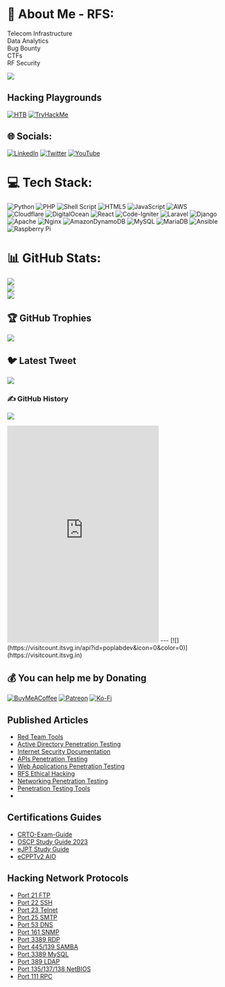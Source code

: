 # 💫 About Me - RFS:
Telecom Infrastructure<br>Data Analytics<br>Bug Bounty<br>CTFs<br>RF Security

[![](https://visitcount.itsvg.in/api?id=poplabdev&icon=0&color=0)](https://visitcount.itsvg.in)
## Hacking Playgrounds


[![HTB](https://www.hackthebox.eu/badge/image/227362)](https://app.hackthebox.com/profile/227362)
[![TryHackMe](https://tryhackme-badges.s3.amazonaws.com/RFS.png)](https://tryhackme.com/p/RFS)

## 🌐 Socials:
[![LinkedIn](https://img.shields.io/badge/LinkedIn-%230077B5.svg?logo=linkedin&logoColor=white)](https://linkedin.com/in/ruben-silva85/) [![Twitter](https://img.shields.io/badge/Twitter-%231DA1F2.svg?logo=Twitter&logoColor=white)](https://twitter.com/xxxx) [![YouTube](https://img.shields.io/badge/YouTube-%23FF0000.svg?logo=YouTube&logoColor=white)](https://youtube.com/@xxxxxxxxx) 

# 💻 Tech Stack:
![Python](https://img.shields.io/badge/python-3670A0?style=for-the-badge&logo=python&logoColor=ffdd54) ![PHP](https://img.shields.io/badge/php-%23777BB4.svg?style=for-the-badge&logo=php&logoColor=white) ![Shell Script](https://img.shields.io/badge/shell_script-%23121011.svg?style=for-the-badge&logo=gnu-bash&logoColor=white) ![HTML5](https://img.shields.io/badge/html5-%23E34F26.svg?style=for-the-badge&logo=html5&logoColor=white) ![JavaScript](https://img.shields.io/badge/javascript-%23323330.svg?style=for-the-badge&logo=javascript&logoColor=%23F7DF1E) ![AWS](https://img.shields.io/badge/AWS-%23FF9900.svg?style=for-the-badge&logo=amazon-aws&logoColor=white) ![Cloudflare](https://img.shields.io/badge/Cloudflare-F38020?style=for-the-badge&logo=Cloudflare&logoColor=white) ![DigitalOcean](https://img.shields.io/badge/DigitalOcean-%230167ff.svg?style=for-the-badge&logo=digitalOcean&logoColor=white) ![React](https://img.shields.io/badge/react-%2320232a.svg?style=for-the-badge&logo=react&logoColor=%2361DAFB) ![Code-Igniter](https://img.shields.io/badge/CodeIgniter-%23EF4223.svg?style=for-the-badge&logo=codeIgniter&logoColor=white) ![Laravel](https://img.shields.io/badge/laravel-%23FF2D20.svg?style=for-the-badge&logo=laravel&logoColor=white) ![Django](https://img.shields.io/badge/django-%23092E20.svg?style=for-the-badge&logo=django&logoColor=white) ![Apache](https://img.shields.io/badge/apache-%23D42029.svg?style=for-the-badge&logo=apache&logoColor=white) ![Nginx](https://img.shields.io/badge/nginx-%23009639.svg?style=for-the-badge&logo=nginx&logoColor=white) ![AmazonDynamoDB](https://img.shields.io/badge/Amazon%20DynamoDB-4053D6?style=for-the-badge&logo=Amazon%20DynamoDB&logoColor=white) ![MySQL](https://img.shields.io/badge/mysql-%2300f.svg?style=for-the-badge&logo=mysql&logoColor=white) ![MariaDB](https://img.shields.io/badge/MariaDB-003545?style=for-the-badge&logo=mariadb&logoColor=white) ![Ansible](https://img.shields.io/badge/ansible-%231A1918.svg?style=for-the-badge&logo=ansible&logoColor=white) ![Raspberry Pi](https://img.shields.io/badge/-RaspberryPi-C51A4A?style=for-the-badge&logo=Raspberry-Pi)
# 📊 GitHub Stats:
![](https://github-readme-stats.vercel.app/api?username=poplabdev&theme=dark&hide_border=false&include_all_commits=false&count_private=false)<br/>
![](https://github-readme-streak-stats.herokuapp.com/?user=poplabdev&theme=dark&hide_border=false)<br/>
![](https://github-readme-stats.vercel.app/api/top-langs/?username=poplabdev&theme=dark&hide_border=false&include_all_commits=false&count_private=false&layout=compact)

## 🏆 GitHub Trophies
![](https://github-profile-trophy.vercel.app/?username=poplabdev&theme=radical&no-frame=false&no-bg=false&margin-w=4)

## 🐦 Latest Tweet
[![](https://gtce.itsvg.in/api?username=xxxx)](https://github.com/VishwaGauravIn/github-twitter-card-embed)

### ✍️ GitHub History
![](http://github-profile-summary-cards.vercel.app/api/cards/profile-details?username=poplabdev&theme=zenburn)

<iframe src="https://discord.com/widget?id=894273981606150224&theme=dark" width="350" height="500" allowtransparency="true" frameborder="0" sandbox="allow-popups allow-popups-to-escape-sandbox allow-same-origin allow-scripts"></iframe>
---
[![](https://visitcount.itsvg.in/api?id=poplabdev&icon=0&color=0)](https://visitcount.itsvg.in)

  ## 💰 You can help me by Donating
  [![BuyMeACoffee](https://img.shields.io/badge/Buy%20Me%20a%20Coffee-ffdd00?style=for-the-badge&logo=buy-me-a-coffee&logoColor=black)](https://buymeacoffee.com/poplab) [![Patreon](https://img.shields.io/badge/Patreon-F96854?style=for-the-badge&logo=patreon&logoColor=white)](https://patreon.com/poplab) [![Ko-Fi](https://img.shields.io/badge/Ko--fi-F16061?style=for-the-badge&logo=ko-fi&logoColor=white)](https://ko-fi.com/poplab) 


## Published Articles

<!-- Article-List:START -->
- [Red Team Tools](https://github.com/PopLabSec/Red-Team-Tools)
- [Active Directory Penetration Testing](https://github.com/PopLabSec/Active-Directory-Penetration-Testing)
- [Internet Security Documentation](https://github.com/PopLabSec/Internet-Security-Documentation)
- [APIs Penetration Testing](https://github.com/PopLabSec/APIs-Penetration-Testing)
- [Web Applications Penetration Testing](https://github.com/PopLabSec/Web-Applications-Penetration-Testing)
- [RFS Ethical Hacking](https://github.com/PopLabSec/RFS-Ethical-Hacking)
- [Networking Penetration Testing](https://github.com/PopLabSec/Networking-Penetration-Testing)
- [Penetration Testing Tools](https://github.com/PopLabSec/Penetration-Testing-Tools)
- []()
<!-- Article-List:END -->

## Certifications Guides

<!-- Article-List:START -->
- [CRTO-Exam-Guide](https://github.com/PopLabSec/CRTO-Exam-Guide)
- [OSCP Study Guide 2023](https://github.com/PopLabSec/OSCP-Study-Guide-2023)
- [eJPT Study Guide](https://github.com/PopLabSec/eJPT-Study-Guide)
- [eCPPTv2 AIO](https://github.com/PopLabSec/eCPPTv2-AIO)

<!-- Article-List:END -->


## Hacking Network Protocols
<!-- Article-List:START -->
- [Port 21 FTP](https://www.poplabsec.com/ftp-penetration-testing/)
- [Port 22 SSH](https://www.poplabsec.com/ssh-penetration-testing/)
- [Port 23 Telnet]()
- [Port 25 SMTP]()
- [Port 53 DNS](https://dns-penetration-testing.popdocs.net/)
- [Port 161 SNMP]()
- [Port 3389 RDP](https://www.poplabsec.com/rdp-penetration-testing/)
- [Port 445/139 SAMBA](https://www.poplabsec.com/smb-penetration-testing/)
- [Port 3389 MySQL]()
- [Port 389 LDAP]()
- [Port 135/137/138 NetBIOS](https://www.poplabsec.com/netbios-penetration-testing/)
- [Port 111 RPC]()
<!-- Article-List:END -->